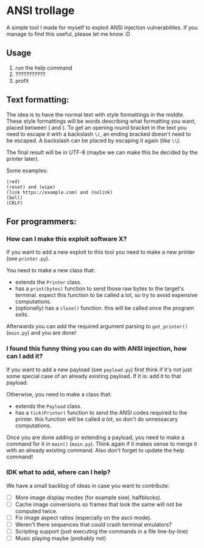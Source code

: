 # ANSI trollage
A simple tool I made for myself to exploit ANSI injection vulnerabilites.
If you manage to find this useful, please let me know :D

## Usage
1. run the help command
2. ???????????
3. profit

## Text formatting:
The idea is to have the normal text with style formattings in the middle. These style formattings will be words describing what formatting you want, placed between ( and ). To get an opening round bracket in the text you need to escape it with a backslash `\(`, an ending bracked doesn't need to be escaped. A backslash can be placed by escaping it again (like `\\`). 

The final result will be in UTF-8 (maybe we can make this be decided by the printer later).

Some examples:
```
(red)
(reset) and (wipe)
(link https://example.com) and (nolink)
(bell)
(CRLF)
```

## For programmers:
### How can I make this exploit software X?
If you want to add a new exploit to this tool you need to make a new printer (see `printer.py`).

You need to make a new class that:
- extends the `Printer` class.
- has a `print(bytes)` function to send those raw bytes to the target's terminal. expect this function to be called a lot, so try to avoid expensive computations.
- (optionally) has a `close()` function. this will be called once the program exits.

Afterwards you can add the required argument parsing to `get_printer()` (`main.py`) and you are done!

### I found this funny thing you can do with ANSI injection, how can I add it?
If you want to add a new payload (see `payload.py`) first think if it's not just some special case of an already existing payload. If it is: add it to that payload.

Otherwise, you need to make a class that:
- extends the `Payload` class.
- has a `tick(Printer)` function to send the ANSI codes required to the printer. this function will be called *a lot*, so don't do unnessacary computations.

Once you are done adding or extending a payload, you need to make a command for it in `main()` (`main.py`). Think again if it makes sense to merge it with an already existing command. Also don't forget to update the help command!

### IDK what to add, where can I help?
We have a small backlog of ideas in case you want to contribute:
- [ ] More image display modes (for example sixel, halfblocks).
- [ ] Cache image conversions so frames that look the same will not be computed twice.
- [ ] Fix image aspect ratios (especially on the ascii mode).
- [ ] Weren't there sequences that could crash terminal emulators?
- [ ] Scripting support (just executing the commands in a file line-by-line)
- [ ] Music playing maybe (probably not)